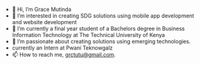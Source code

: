 - 👋 Hi, I’m Grace Mutinda
- 👀 I’m interested in creating SDG solutions using mobile app development and website development
- 🌱 I’m currently a final year student of a Bachelors degree in Business Information Technology at The Technical University of Kenya
- 💞️ I’m passionate about creating solutions using emerging technologies.
- currently an Intern at Pwani Teknowgalz
- 📫 How to reach me, grctutu@gmail.com.  

<!---
grctutu/grctutu is a ✨ special ✨ repository because its `README.md` (this file) appears on your GitHub profile.
You can click the Preview link to take a look at your changes.
--->
